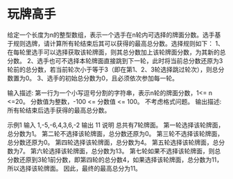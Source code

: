 # 玩牌高手

给定一个长度为n的整型数组，表示一个选手在n轮内可选择的牌面分数。选手基于规则选牌，请计算所有轮结束后其可以获得的最高总分数。选择规则如下：
1、在每轮里选手可以选择获取该轮牌面，则其总分数加上该轮牌面分数，为其新的总分数。
2、选手也可不选择本轮牌面直接跳到下一轮，此时将当前总分数还原为3轮前的总分数，若当前轮次小于等于3（即在第1、2、3轮选择跳过轮次），则总分数置为0。
3、选手的初始总分数为0，且必须依次参加每一轮。

输入描述:
第一行为一个小写逗号分割的字符串，表示n轮的牌面分数，1<= n <=20。
分数值为整数，-100 <= 分数值 <= 100。
不考虑格式问题。
输出描述:
所有轮结束后选手获得的最高总分数。

示例1
输入
1,-5,-6,4,3,6,-2
输出
11
说明
总共有7轮牌面。
第一轮选择该轮牌面，总分数为1。
第二轮不选择该轮牌面，总分数还原为0。
第三轮不选择该轮牌面，总分数还原为0。
第四轮选择该轮牌面，总分数为4。
第五轮选择该轮牌面，总分数为7。
第六轮选择该轮牌面，总分数为13。
第七轮如果不选择该轮牌面，则总分数还原到3轮1前分数，即第四轮的总分数4，如果选择该轮牌面，总分数为11，所以选择该轮牌面。
因此，最终的最高总分为11。